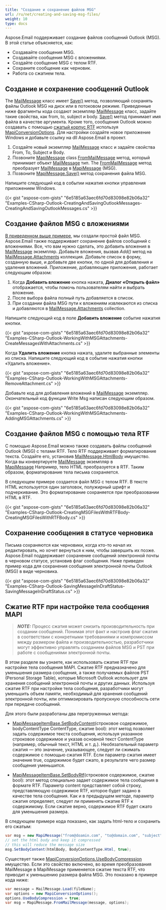 ```yaml
---
title: "Создание и сохранение файлов MSG"
url: /ru/net/creating-and-saving-msg-files/
weight: 10
type: docs
---
```



Aspose.Email поддерживает создание файлов сообщений Outlook (MSG). В этой статье объясняется, как:

- Создавайте сообщения MSG.
- Создавайте сообщения MSG с вложениями.
- Создайте сообщение MSG с телом RTF.
- Сохраните сообщение как черновик.
- Работа со сжатием тела.
 
## **Создание и сохранение сообщений Outlook**

The [MailMessage](https://reference.aspose.com/email/net/aspose.email/mailmessage/) класс имеет [Save()](https://reference.aspose.com/email/net/aspose.email/mailmessage/save/#save/) метод, позволяющий сохранять файлы Outlook MSG на диск или в потоковом режиме. Приведенные ниже фрагменты кода создают экземпляр [MailMessage](https://reference.aspose.com/email/net/aspose.email/mailmessage/) класс, задайте такие свойства, как from, to, subject и body. [Save()](https://reference.aspose.com/email/net/aspose.email/mailmessage/save/#save/) метод принимает имя файла в качестве аргумента. Кроме того, сообщения Outlook можно создавать с помощью [сжатый корпус RTF]([/email/net/managing-message-files-with-aspose-email-outlook/#managingmessagefileswithaspose-email-outlook-creatingmsgfileswithrtfbody](https://docs.aspose.com/email/net/managing-message-files-with-aspose-email-outlook/#managingmessagefileswithaspose-email-outlook-creatingmsgfileswithrtfbody)) используя [MapiConversionOptions](https://reference.aspose.com/email/net/aspose.email.mapi/mapiconversionoptions/). Для настройки создайте новое приложение Windows и добавьте ссылку на dll Aspose.Email в проект.

1. Создайте новый экземпляр [MailMessage](https://reference.aspose.com/email/net/aspose.email/mailmessage/) класс и задайте свойства From, To, Subject и Body.
2. Позвоните [MapiMessage](https://reference.aspose.com/email/net/aspose.email.mapi/mapimessage/) class [FromMailMessage](https://reference.aspose.com/email/net/aspose.email.mapi/mapimessage/frommailmessage/#frommailmessage/) метод, который принимает объект [MailMessage](https://reference.aspose.com/email/net/aspose.email/mailmessage/) тип. The [FromMailMessage](https://reference.aspose.com/email/net/aspose.email.mapi/mapimessage/frommailmessage/#frommailmessage/) метод преобразует [MailMessage](https://reference.aspose.com/email/net/aspose.email/mailmessage/) в [MapiMessage](https://reference.aspose.com/email/net/aspose.email.mapi/mapimessage/) (MSG).
3. Позвоните [MapiMessage.Save()](https://reference.aspose.com/email/net/aspose.email.mapi/mapimessage/save/#save/) метод сохранения файла MSG.

Напишите следующий код в событии нажатия кнопки управления приложением Windows.

{{< gist "aspose-com-gists" "6e5185a63aec6fd70d83098e82b06a32" "Examples-CSharp-Outlook-CreatingAndSavingOutlookMessages-CreatingAndSavingOutlookMessages.cs" >}}

## **Создание файлов MSG с вложениями**

[В приведенном выше примере](https://docs.aspose.com/email/ru/net/managing-message-files-with-aspose-email-outlook/#managingmessagefileswithaspose-email-outlook-creatingandsavingoutlookmessages), мы создали простой файл MSG. Aspose.Email также поддерживает сохранение файлов сообщений с вложениями. Все, что вам нужно сделать, это добавить вложения в [MailMessage](https://reference.aspose.com/email/net/aspose.email/mailmessage/) экземпляр. Добавьте вложения, вызвав *Add()* метод на [MailMessage.Attachments](https://reference.aspose.com/email/net/aspose.email/mailmessage/attachments/) коллекция. Добавьте список в форму, созданную выше, и добавьте две кнопки, по одной для добавления и удаления вложений. Приложение, добавляющее приложения, работает следующим образом:

1. Когда **Добавить вложение** кнопка нажата, **Диалог «Открыть файл»** отображается, чтобы помочь пользователям найти и выбрать вложение.
2. После выбора файла полный путь добавляется в список.
3. При создании файла MSG пути к вложениям извлекаются из списка и добавляются в [MailMessage.Attachments](https://reference.aspose.com/email/net/aspose.email/mailmessage/attachments/) collection.

Напишите следующий код в поле **Добавить вложение** событие нажатия кнопки.

{{< gist "aspose-com-gists" "6e5185a63aec6fd70d83098e82b06a32" "Examples-CSharp-Outlook-WorkingWithMSGAttachments-CreateMessagesWithAttachments.cs" >}}

Когда **Удалить вложение** кнопка нажата, удалите выбранные элементы из списка. Напишите следующий код в событие нажатия кнопки «Удалить вложение».

{{< gist "aspose-com-gists" "6e5185a63aec6fd70d83098e82b06a32" "Examples-CSharp-Outlook-WorkingWithMSGAttachments-RemoveAttachment.cs" >}}

Добавьте код для добавления вложений в [MailMessage](https://reference.aspose.com/email/net/aspose.email/mailmessage/) экземпляр. Окончательный код функции Write Msg написан следующим образом.

{{< gist "aspose-com-gists" "6e5185a63aec6fd70d83098e82b06a32" "Examples-CSharp-Outlook-WorkingWithMSGAttachments-AddingMSGAttachments.cs" >}}

## **Создание файлов MSG с помощью тела RTF**

С помощью Aspose.Email можно также создавать файлы сообщений Outlook (MSG) с телами RTF. Тело RTF поддерживает форматирование текста. Создайте его, установив [MailMessage.HtmlBody](https://reference.aspose.com/email/net/aspose.email/mailmessage/htmlbody/) имущество. Когда вы конвертируете [MailMessage](https://reference.aspose.com/email/net/aspose.email/mailmessage/) экземпляр в [MapiMessage](https://reference.aspose.com/email/net/aspose.email.mapi/mapimessage/) Например, тело HTML преобразуется в RTF. Таким образом, форматирование тела письма сохраняется.

В следующем примере создается файл MSG с телом RTF. В тексте HTML используется один заголовок, полужирный шрифт и подчеркивание. Это форматирование сохраняется при преобразовании HTML в RTF.

{{< gist "aspose-com-gists" "6e5185a63aec6fd70d83098e82b06a32" "Examples-CSharp-Outlook-CreatingMSGFilesWithRTFBody-CreatingMSGFilesWithRTFBody.cs" >}}

## **Сохранение сообщения в статусе черновика**

Письма сохраняются как черновики, когда кто-то начал их редактировать, но хочет вернуться к ним, чтобы завершить их позже. Aspose.Email поддерживает сохранение сообщений электронной почты в черновом статусе, установив флаг сообщения. Ниже приведен пример кода для сохранения сообщения электронной почты Outlook (MSG) в виде черновика.

{{< gist "aspose-com-gists" "6e5185a63aec6fd70d83098e82b06a32" "Examples-CSharp-Outlook-SavingMessageInDraftStatus-SavingMessageInDraftStatus.cs" >}}

## **Сжатие RTF при настройке тела сообщения MAPI**

> **_NOTE:_** Процесс сжатия может снизить производительность при создании сообщений. Понимая этот факт и настроив флаг сжатия в соответствии с конкретными требованиями и компромиссом между размером файла и производительностью, разработчики могут эффективно управлять созданием файлов MSG и PST при работе с сообщениями электронной почты.

В этом разделе вы узнаете, как использовать сжатие RTF при настройке тела сообщения MAPI. Сжатие RTF предназначено для уменьшения размера сообщения, а также получаемых файлов PST (Personal Storage Table), которые Microsoft Outlook использует для хранения сообщений электронной почты и других данных. Используя сжатие RTF при настройке тела сообщения, разработчики могут уменьшить объем памяти, необходимый для хранения сообщений электронной почты, или оптимизировать пропускную способность сети при передаче сообщений.

Для этого были разработаны два перегруженных метода:

- [MapiMessageItemBase.SetBodyContent](https://reference.aspose.com/email/net/aspose.email.mapi/mapimessageitembase/setbodycontent/)(строковое содержимое, bodyContentType ContentType, сжатие bool): этот метод позволяет задать содержимое текста сообщения, используя указанное строковое содержимое и указав основной текст ContentType (например, обычный текст, HTML и т. д.). Необязательный параметр сжатия — это значение, указывающее, следует ли сжимать содержимое с помощью сжатия RTF. Если параметр сжатия имеет значение true, содержимое будет сжато, в результате чего размер сообщения уменьшится.

- [MapiMessageItemBase.SetBodyRtf](https://reference.aspose.com/email/net/aspose.email.mapi/mapimessageitembase/setbodyrtf/)(строковое содержимое, сжатие bool): этот метод специально задает содержимое тела сообщения в формате RTF. Параметр content представляет собой строку, представляющую содержимое RTF, которое будет задано в качестве тела сообщения. Как и в предыдущем методе, параметр сжатия определяет, следует ли применять сжатие RTF к содержимому. Если сжатие верно, содержимое RTF будет сжато для уменьшения размера.

В следующем примере кода показано, как задать html-тело и сохранить его сжатым:

```cs
var msg = new MapiMessage("from@doamin.com", "to@domain.com", "subject", "body");
// set the html body and keep it compressed
// this will reduce the message size
msg.SetBodyContent(htmlBody, BodyContentType.Html, true);
```

Существует также [MapiConversionOptions.UseBodyCompression](https://reference.aspose.com/email/net/aspose.email.mapi/mapiconversionoptions/usebodycompression/) имущество. Если это свойство включено, во время преобразования MailMessage в MapiMessage применяется сжатие текста RTF, что приводит к уменьшению размера файла MSG. Это показано в примере кода ниже:

```cs
var message = MailMessage.Load(fileName);
var options = new MapiConversionOptions();
options.UseBodyCompression = true;
var msg = MapiMessage.FromMailMessage(message, options);
```
